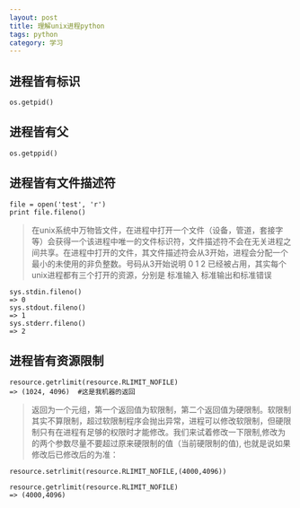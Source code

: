 ```yaml
---
layout: post
title: 理解unix进程python
tags: python
category: 学习
---
```




进程皆有标识
-------------
```
os.getpid()
```

进程皆有父
------------

```
os.getppid()
```

进程皆有文件描述符
------------------

```
file = open('test', 'r')
print file.fileno()
```

>在unix系统中万物皆文件，在进程中打开一个文件（设备，管道，套接字等）会获得一个该进程中唯一的文件标识符，文件描述符不会在无关进程之间共享。在进程中打开的文件，其文件描述符会从3开始，进程会分配一个最小的未使用的非负整数。号码从3开始说明 0 1 2 已经被占用，其实每个unix进程都有三个打开的资源，分别是 标准输入 标准输出和标准错误

```
sys.stdin.fileno()
=> 0
sys.stdout.fileno()
=> 1
sys.stderr.fileno()
=> 2
```

进程皆有资源限制
-----------------

```
resource.getrlimit(resource.RLIMIT_NOFILE)
=> (1024, 4096)  #这是我机器的返回
```

>返回为一个元组，第一个返回值为软限制，第二个返回值为硬限制。软限制其实不算限制，超过软限制程序会抛出异常，进程可以修改软限制，但硬限制只有在进程有足够的权限时才能修改。我们来试着修改一下限制,修改为的两个参数尽量不要超过原来硬限制的值（当前硬限制的值), 也就是说如果修改后已修改后的为准：

```
resource.setrlimit(resource.RLIMIT_NOFILE,(4000,4096))

resource.getrlimit(resource.RLIMIT_NOFILE)
=> (4000,4096)
```


